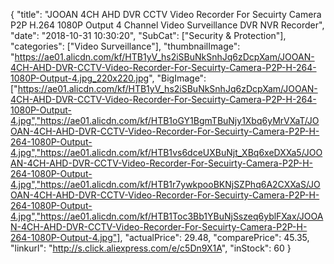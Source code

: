 {
	"title": "JOOAN 4CH AHD DVR CCTV Video Recorder For Secuirty Camera P2P H.264 1080P Output 4 Channel Video Surveillance DVR NVR Recorder",
	"date": "2018-10-31 10:30:20",
	"SubCat": ["Security & Protection"],
	"categories": ["Video Surveillance"],
	"thumbnailImage": "https://ae01.alicdn.com/kf/HTB1yV_hs2iSBuNkSnhJq6zDcpXam/JOOAN-4CH-AHD-DVR-CCTV-Video-Recorder-For-Secuirty-Camera-P2P-H-264-1080P-Output-4.jpg_220x220.jpg",
	"BigImage": ["https://ae01.alicdn.com/kf/HTB1yV_hs2iSBuNkSnhJq6zDcpXam/JOOAN-4CH-AHD-DVR-CCTV-Video-Recorder-For-Secuirty-Camera-P2P-H-264-1080P-Output-4.jpg","https://ae01.alicdn.com/kf/HTB1oGY1BgmTBuNjy1Xbq6yMrVXaT/JOOAN-4CH-AHD-DVR-CCTV-Video-Recorder-For-Secuirty-Camera-P2P-H-264-1080P-Output-4.jpg","https://ae01.alicdn.com/kf/HTB1vs6dceUXBuNjt_XBq6xeDXXa5/JOOAN-4CH-AHD-DVR-CCTV-Video-Recorder-For-Secuirty-Camera-P2P-H-264-1080P-Output-4.jpg","https://ae01.alicdn.com/kf/HTB1r7ywkpooBKNjSZPhq6A2CXXaS/JOOAN-4CH-AHD-DVR-CCTV-Video-Recorder-For-Secuirty-Camera-P2P-H-264-1080P-Output-4.jpg","https://ae01.alicdn.com/kf/HTB1Toc3Bb1YBuNjSszeq6yblFXax/JOOAN-4CH-AHD-DVR-CCTV-Video-Recorder-For-Secuirty-Camera-P2P-H-264-1080P-Output-4.jpg"],
	"actualPrice": 29.48,
	"comparePrice": 45.35,
	"linkurl": "http://s.click.aliexpress.com/e/c5Dn9X1A",
	"inStock": 60
}
